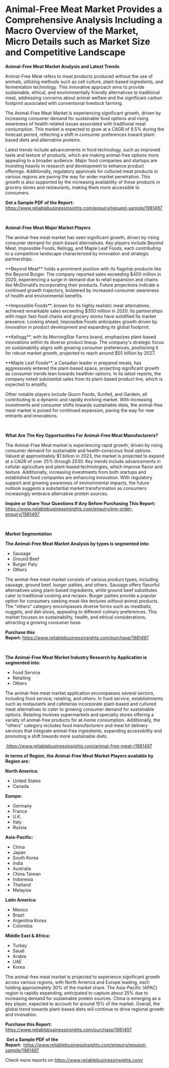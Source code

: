 <p><h1>Animal-Free Meat Market Provides a Comprehensive Analysis Including a Macro Overview of the Market, Micro Details such as Market Size and Competitive Landscape</h1></p><p><strong>Animal-Free Meat Market Analysis and Latest Trends</strong></p>
<p><p>Animal-Free Meat refers to meat products produced without the use of animals, utilizing methods such as cell culture, plant-based ingredients, and fermentation technology. This innovative approach aims to provide sustainable, ethical, and environmentally friendly alternatives to traditional meat, addressing concerns about animal welfare and the significant carbon footprint associated with conventional livestock farming.</p><p>The Animal-Free Meat Market is experiencing significant growth, driven by increasing consumer demand for sustainable food options and rising awareness of health-related issues associated with traditional meat consumption. This market is expected to grow at a CAGR of 8.5% during the forecast period, reflecting a shift in consumer preferences toward plant-based diets and alternative proteins.</p><p>Latest trends include advancements in food technology, such as improved taste and texture of products, which are making animal-free options more appealing to a broader audience. Major food companies and startups are investing heavily in research and development to enhance product offerings. Additionally, regulatory approvals for cultured meat products in various regions are paving the way for wider market penetration. This growth is also supported by the increasing availability of these products in grocery stores and restaurants, making them more accessible to consumers.</p></p>
<p><strong>Get a Sample PDF of the Report:&nbsp;</strong> <a href="https://www.reliablebusinessinsights.com/enquiry/request-sample/1981497?utm_campaign=2109&utm_medium=2&utm_source=Github&utm_content=ia&utm_term=15022025&utm_id=animal-free-meat">https://www.reliablebusinessinsights.com/enquiry/request-sample/1981497</a></p>
<p>&nbsp;</p>
<p><strong>Animal-Free Meat Major Market Players</strong></p>
<p><p>The animal-free meat market has seen significant growth, driven by rising consumer demand for plant-based alternatives. Key players include Beyond Meat, Impossible Foods, Kellogg, and Maple Leaf Foods, each contributing to a competitive landscape characterized by innovation and strategic partnerships.</p><p>**Beyond Meat** holds a prominent position with its flagship products like the Beyond Burger. The company reported sales exceeding $400 million in 2020, experiencing a surge in demand due to retail expansion and chains like McDonald’s incorporating their products. Future projections indicate a continued growth trajectory, bolstered by increased consumer awareness of health and environmental benefits.</p><p>**Impossible Foods**, known for its highly realistic meat alternatives, achieved remarkable sales exceeding $350 million in 2020. Its partnerships with major fast-food chains and grocery stores have solidified its market presence. Looking ahead, Impossible Foods anticipates growth driven by innovation in product development and expanding its global footprint.</p><p>**Kellogg**, with its MorningStar Farms brand, emphasizes plant-based innovations within its diverse product lineup. The company's strategic focus on sustainability aligns with growing consumer preferences, positioning it for robust market growth, projected to reach around $55 billion by 2027.</p><p>**Maple Leaf Foods**, a Canadian leader in prepared meats, has aggressively entered the plant-based space, projecting significant growth as consumer trends lean towards healthier options. In its latest reports, the company noted substantial sales from its plant-based product line, which is expected to amplify.</p><p>Other notable players include Quorn Foods, Sunfed, and Gardein, all contributing to a dynamic and rapidly evolving market. With increasing investments and consumer shifts towards sustainable diets, the animal-free meat market is poised for continued expansion, paving the way for new entrants and innovations.</p></p>
<p>&nbsp;</p>
<p><strong>What Are The Key Opportunities For Animal-Free Meat Manufacturers?</strong></p>
<p><p>The Animal-Free Meat market is experiencing rapid growth, driven by rising consumer demand for sustainable and health-conscious food options. Valued at approximately $1 billion in 2023, the market is projected to expand at a CAGR of over 25% through 2030. Key trends include advancements in cellular agriculture and plant-based technologies, which improve flavor and texture. Additionally, increasing investments from both startups and established food companies are enhancing innovation. With regulatory support and growing awareness of environmental impacts, the future outlook suggests a substantial market transformation as consumers increasingly embrace alternative protein sources.</p></p>
<p><strong>Inquire or Share Your Questions If Any Before Purchasing This Report:</strong> <a href="https://www.reliablebusinessinsights.com/enquiry/pre-order-enquiry/1981497?utm_campaign=2109&utm_medium=2&utm_source=Github&utm_content=ia&utm_term=15022025&utm_id=animal-free-meat">https://www.reliablebusinessinsights.com/enquiry/pre-order-enquiry/1981497</a></p>
<p>&nbsp;</p>
<p><strong>Market Segmentation</strong></p>
<p><strong>The Animal-Free Meat Market Analysis by types is segmented into:</strong></p>
<p><ul><li>Sausage</li><li>Ground Beef</li><li>Burger Paty</li><li>Others</li></ul></p>
<p><p>The animal-free meat market consists of various product types, including sausage, ground beef, burger patties, and others. Sausage offers flavorful alternatives using plant-based ingredients, while ground beef substitutes cater to traditional cooking and recipes. Burger patties provide a popular option for consumers seeking meat-like textures without animal products. The "others" category encompasses diverse forms such as meatballs, nuggets, and deli slices, appealing to different culinary preferences. This market focuses on sustainability, health, and ethical considerations, attracting a growing consumer base.</p></p>
<p><strong>Purchase this Report:&nbsp;</strong><a href="https://www.reliablebusinessinsights.com/purchase/1981497?utm_campaign=2109&utm_medium=2&utm_source=Github&utm_content=ia&utm_term=15022025&utm_id=animal-free-meat">https://www.reliablebusinessinsights.com/purchase/1981497</a></p>
<p>&nbsp;</p>
<p><strong>The Animal-Free Meat Market Industry Research by Application is segmented into:</strong></p>
<p><ul><li>Food Service</li><li>Retailing</li><li>Others</li></ul></p>
<p><p>The animal-free meat market application encompasses several sectors, including food service, retailing, and others. In food service, establishments such as restaurants and cafeterias incorporate plant-based and cultured meat alternatives to cater to growing consumer demand for sustainable options. Retailing involves supermarkets and specialty stores offering a variety of animal-free products for at-home consumption. Additionally, the "others" category includes food manufacturers and meal kit delivery services that integrate animal-free ingredients, expanding accessibility and promoting a shift towards more sustainable diets.</p></p>
<p><a href="https://www.reliablebusinessinsights.com/animal-free-meat-r1981497?utm_campaign=2109&utm_medium=2&utm_source=Github&utm_content=ia&utm_term=15022025&utm_id=animal-free-meat">&nbsp;https://www.reliablebusinessinsights.com/animal-free-meat-r1981497</a></p>
<p><strong>In terms of Region, the Animal-Free Meat Market Players available by Region are:</strong></p>
<p>
    <p> <strong> North America: </strong>
        <ul>
            <li>United States</li>
            <li>Canada</li>
        </ul>
        </p> 
    <p> <strong> Europe: </strong>
        <ul>
            <li>Germany</li>
            <li>France</li>
            <li>U.K.</li>
            <li>Italy</li>
            <li>Russia</li>
        </ul>
        </p> 
    <p> <strong> Asia-Pacific: </strong>
        <ul>
            <li>China</li>
            <li>Japan</li>
            <li>South Korea</li>
            <li>India</li>
            <li>Australia</li>
            <li>China Taiwan</li>
            <li>Indonesia</li>
            <li>Thailand</li>
            <li>Malaysia</li>
        </ul>
        </p> 
    <p> <strong> Latin America: </strong>
        <ul>
            <li>Mexico</li>
            <li>Brazil</li>
            <li>Argentina Korea</li>
            <li>Colombia</li>
        </ul>
        </p> 
    <p> <strong> Middle East & Africa: </strong>
        <ul>
            <li>Turkey</li>
            <li>Saudi</li>
            <li>Arabia</li>
            <li>UAE</li>
            <li>Korea</li>
        </ul>
    </p>
    </p>
<p><p>The animal-free meat market is projected to experience significant growth across various regions, with North America and Europe leading, each holding approximately 30% of the market share. The Asia-Pacific (APAC) region is rapidly expanding, anticipated to capture about 25% due to increasing demand for sustainable protein sources. China is emerging as a key player, expected to account for around 15% of the market. Overall, the global trend towards plant-based diets will continue to drive regional growth and innovation.</p></p>
<p><strong>Purchase this Report: </strong><a href="https://www.reliablebusinessinsights.com/purchase/1981497?utm_campaign=2109&utm_medium=2&utm_source=Github&utm_content=ia&utm_term=15022025&utm_id=animal-free-meat">https://www.reliablebusinessinsights.com/purchase/1981497</a></p>
<p>&nbsp;<strong>Get a Sample PDF of the Report:&nbsp;&nbsp;</strong><a href="https://www.reliablebusinessinsights.com/enquiry/request-sample/1981497?utm_campaign=2109&utm_medium=2&utm_source=Github&utm_content=ia&utm_term=15022025&utm_id=animal-free-meat">https://www.reliablebusinessinsights.com/enquiry/request-sample/1981497</a></p>
<p><strong></strong></p>
<p>Check more reports on <a href="https://www.reliablebusinessinsights.com/?utm_campaign=2109&utm_medium=2&utm_source=Github&utm_content=ia&utm_term=15022025&utm_id=animal-free-meat">https://www.reliablebusinessinsights.com/</a></p>